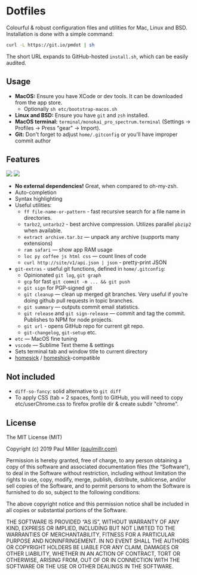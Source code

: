 # Dotfiles

Colourful & robust configuration files and utilities for Mac, Linux and BSD. Installation is done with a simple command:

```sh
curl -L https://git.io/pmdot | sh
```

The short URL expands to GitHub-hosted `install.sh`, which can be easily audited.

## Usage

- **MacOS:** Ensure you have XCode or dev tools. It can be downloaded from the app store.
  - Optionally `sh etc/bootstrap-macos.sh`
- **Linux and BSD:** Ensure you have `git` and `zsh` installed.
- **MacOS terminal:** `terminal/monokai_pro_spectrum.terminal` (Settings -> Profiles -> Press "gear" -> Import).
- **Git:** Don't forget to adjust `home/.gitconfig` or you'll have improper commit author

## Features

![](https://user-images.githubusercontent.com/574696/61765243-eb19dc00-ade4-11e9-8d16-5a402a0fdfec.png)
![](https://user-images.githubusercontent.com/574696/61765242-eb19dc00-ade4-11e9-8db0-ac607e1eed8a.png)

- **No external dependencies!** Great, when compared to oh-my-zsh.
- Auto-completion
- Syntax highlighting
- Useful utilities:
  - `ff file-name-or-pattern` - fast recursive search for a file name in directories.
  - `tarbz2`, `untarbz2` - best archive compression. Utilizes parallel `pbzip2` when available.
  - `extract archive.tar.bz` — unpack any archive (supports many extensions)
  - `ram safari` — show app RAM usage
  - `loc py coffee js html css` — count lines of code
  - `curl http://site/v1/api.json | json` - pretty-print JSON
- `git-extras` - useful git functions, defined in `home/.gitconfig`:
  - Opinionated `git log`, `git graph`
  - `gcp` for fast `git commit -m ... && git push`
  - `git sign` for PGP-signed git
  - `git cleanup` — clean up merged git branches. Very useful if
    you’re doing github pull requests in topic branches.
  - `git summary` — outputs commit email statistics.
  - `git release` and `git sign-release` — commit and tag the commit. Publishes to NPM for node projects.
  - `git url` - opens GitHub repo for current git repo.
  - `git-changelog`, `git-setup` etc.
- `etc` — MacOS fine tuning
- `vscode` — Sublime Text theme & settings
- Sets terminal tab and window title to current directory
- [homesick](https://github.com/technicalpickles/homesick) /
  [homeshick](https://github.com/andsens/homeshick)-compatible

## Not included

- `diff-so-fancy`: solid alternative to `git diff`
- To apply CSS (tab = 2 spaces, font) to GitHub, you will need to copy etc/userChrome.css to firefox profile dir & create subdir "chrome".

## License

The MIT License (MIT)

Copyright (c) 2019 Paul Miller [(paulmillr.com)](https://paulmillr.com)

Permission is hereby granted, free of charge, to any person obtaining a copy
of this software and associated documentation files (the “Software”), to deal
in the Software without restriction, including without limitation the rights
to use, copy, modify, merge, publish, distribute, sublicense, and/or sell
copies of the Software, and to permit persons to whom the Software is
furnished to do so, subject to the following conditions:

The above copyright notice and this permission notice shall be included in
all copies or substantial portions of the Software.

THE SOFTWARE IS PROVIDED “AS IS”, WITHOUT WARRANTY OF ANY KIND, EXPRESS OR
IMPLIED, INCLUDING BUT NOT LIMITED TO THE WARRANTIES OF MERCHANTABILITY,
FITNESS FOR A PARTICULAR PURPOSE AND NONINFRINGEMENT. IN NO EVENT SHALL THE
AUTHORS OR COPYRIGHT HOLDERS BE LIABLE FOR ANY CLAIM, DAMAGES OR OTHER
LIABILITY, WHETHER IN AN ACTION OF CONTRACT, TORT OR OTHERWISE, ARISING FROM,
OUT OF OR IN CONNECTION WITH THE SOFTWARE OR THE USE OR OTHER DEALINGS IN
THE SOFTWARE.
